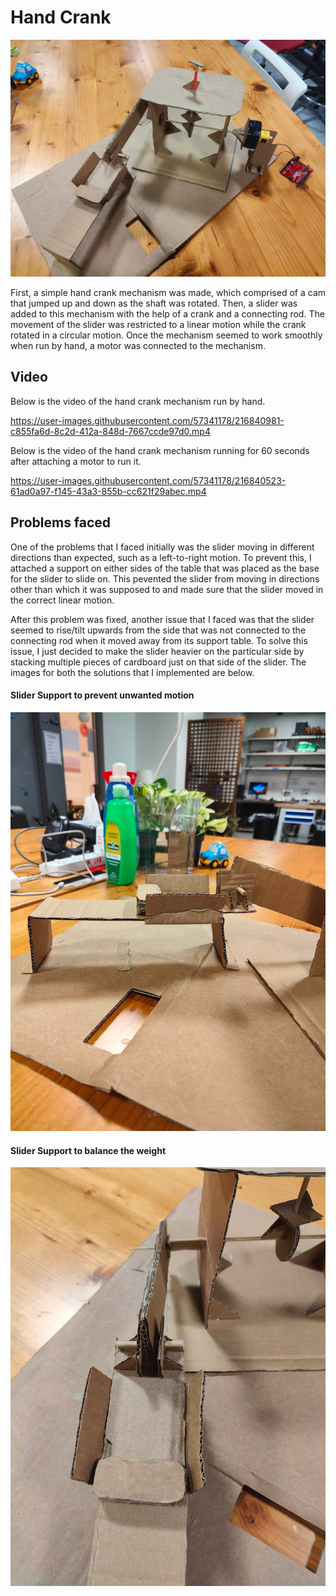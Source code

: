 # Hand Crank
![](https://github.com/yashaswiim/machineLab/blob/main/Hand-Crank/imgs/full_view.jpg)

First, a simple hand crank mechanism was made, which comprised of a cam that jumped up and down as the shaft was rotated. Then, a slider was added to this mechanism with the help of a crank and a connecting rod. The movement of the slider was restricted to a linear motion while the crank rotated in a circular motion. Once the mechanism seemed to work smoothly when run by hand, a motor was connected to the mechanism. 

## Video 

Below is the video of the hand crank mechanism run by hand.

https://user-images.githubusercontent.com/57341178/216840981-c855fa6d-8c2d-412a-848d-7667ccde97d0.mp4


Below is the video of the hand crank mechanism running for 60 seconds after attaching a motor to run it.

https://user-images.githubusercontent.com/57341178/216840523-61ad0a97-f145-43a3-855b-cc621f29abec.mp4

## Problems faced

One of the problems that I faced initially was the slider moving in different directions than expected, such as a left-to-right motion. To prevent this, I attached a support on either sides of the table that was placed as the base for the slider to slide on. This pevented the slider from moving in directions other than which it was supposed to and made sure that the slider moved in the correct linear motion. 

After this problem was fixed, another issue that I faced was that the slider seemed to rise/tilt upwards from the side that was not connected to the connecting rod when it moved away from its support table. To solve this issue, I just decided to make the slider heavier on the particular side by stacking multiple pieces of cardboard just on that side of the slider. The images for both the solutions that I implemented are below.

#### Slider Support to prevent unwanted motion
![](https://github.com/yashaswiim/machineLab/blob/main/Hand-Crank/imgs/slider_support.jpg)

#### Slider Support to balance the weight
![](https://github.com/yashaswiim/machineLab/blob/main/Hand-Crank/imgs/slider.jpg)




